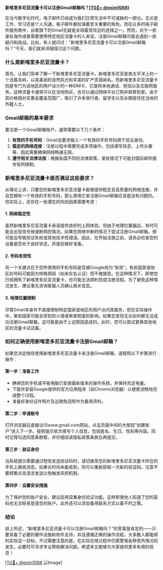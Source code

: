 **新喀里多尼亚流量卡可以注册Gmail邮箱吗？[[TG💪+ @esim1088](https://t.me/s/esim1088)]**

在当今数字化时代，电子邮件已经成为我们日常生活中不可或缺的一部分。无论是工作、学习还是个人沟通，电子邮件都扮演着至关重要的角色。而在众多的电子邮件服务商中，谷歌旗下的Gmail无疑是全球最受欢迎的选择之一。然而，对于一些身处海外或者需要使用特定地区流量卡的人来说，注册Gmail邮箱可能会遇到一些疑问和挑战。比如，有人就问过：“新喀里多尼亚流量卡可以注册Gmail邮箱吗？”今天，我们就来详细探讨这个问题。

### 什么是新喀里多尼亚流量卡？

首先，让我们简单了解一下新喀里多尼亚流量卡。新喀里多尼亚是南太平洋上的一个法属岛屿，以其美丽的自然风光和丰富的矿产资源闻名。而新喀里多尼亚流量卡则是专门为该地区的用户设计的一种SIM卡，它提供本地通话、短信以及互联网服务。这种流量卡通常可以在当地购买，也可以通过网络平台订购并邮寄到家。由于其价格相对实惠且覆盖范围广，吸引了许多旅行者、留学生以及长期居住在当地的外籍人士。

### Gmail邮箱的基本要求

要注册一个Gmail邮箱账户，通常需要以下几个条件：
1. **有效的手机号码**：Gmail会要求输入一个有效的手机号码用于验证身份。
2. **稳定的网络连接**：注册过程中需要完成多项操作，包括填写信息、上传头像等，因此需要确保网络畅通无阻。
3. **遵守相关法律法规**：根据各国不同的法律政策，某些情况下可能对国际邮件服务有所限制。

### 新喀里多尼亚流量卡是否满足这些要求？

从理论上讲，只要您的新喀里多尼亚流量卡能够提供稳定且高质量的网络连接，并且您拥有一个有效的手机号码，那么使用它来注册Gmail邮箱应该是没有问题的。但实际上，还存在一些潜在的风险因素需要考虑：

#### 1. 网络稳定性
虽然新喀里多尼亚流量卡承诺提供良好的上网体验，但由于地理位置偏远，有时可能会出现信号弱或断网的情况。如果在网络中断的情况下尝试注册Gmail邮箱，很可能会导致验证失败或其他技术性错误。因此，在开始注册之前，请务必检查您的设备是否处于良好状态，并提前做好准备。

#### 2. 号码有效性
另一个关键点在于您所使用的手机号码是否被Google视为“有效”。有些国家或地区的号码可能因为特殊原因（如未实名认证）而不被接受。在这种情况下，即使您已经拥有了新喀里多尼亚流量卡，也可能无法顺利完成注册流程。为了避免这种情况发生，建议事先咨询客服人员确认相关信息。

#### 3. 地理位置限制
尽管Gmail本身并不直接限制特定国家或地区的用户访问其服务，但在实际操作中，某些国家可能会受到防火墙或审查制度的影响。如果您发现无论如何都无法成功注册Gmail邮箱，这可能是由于上述原因造成的。此时，您可以尝试更换其他地区的流量卡试试看。

### 如何正确使用新喀里多尼亚流量卡注册Gmail邮箱？

如果您决定继续使用新喀里多尼亚流量卡来注册Gmail邮箱，请按照以下步骤进行操作：

#### 第一步：准备工作
- 确保您的手机或平板电脑已安装最新版本的操作系统，并保持充足电量。
- 下载并安装Google提供的官方应用程序（如Chrome浏览器）以便更流畅地完成整个过程。
- 准备好身份证件照片及近期免冠照作为备用资料。

#### 第二步：申请账号
打开浏览器后直接访问www.gmail.com网站，点击页面中间的大按钮“创建账户”进入下一步。按照提示依次填写个人信息，包括姓名、生日、性别等内容。同时记得勾选同意条款框，并仔细阅读隐私政策条款后再提交。

#### 第三步：验证身份
当系统提示需要通过短信发送验证码时，请切换至您的新喀里多尼亚流量卡所在的手机上接收消息。如果长时间未能收到，则可以重新获取一次新的验证码。注意不要频繁点击请求发送以免触发风控机制。

#### 第四步：设置安全措施
为了保护您的账户安全，建议启用双重身份验证功能。这样即便他人知道了您的密码也无法轻易登录您的账户。此外还可以添加备用联系方式以备不时之需。

### 结论

综上所述，“新喀里多尼亚流量卡可以注册Gmail邮箱吗？”的答案是肯定的——只要具备了必要的硬件设施和软件支持，并且遵循正确的操作流程，大多数人都能顺利实现这一目标。不过需要注意的是，在实际应用过程中仍需警惕各种意外情况的发生，必要时可寻求专业帮助解决问题。希望本文能够为大家提供更多有用的信息！

[[TG💪+ @esim1088](https://t.me/s/esim1088) ![Image](https://i.postimg.cc/4NQfJmqS/Snipaste-2025-05-13-00-14-12.png)]